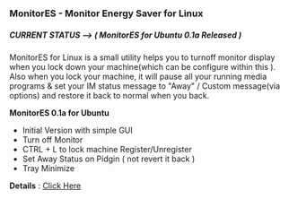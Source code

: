 ### MonitorES - Monitor Energy Saver for Linux ###

##### CURRENT STATUS --> ( MonitorES for Ubuntu 0.1a Released ) #####

MonitorES for Linux is a small utility helps you to turnoff monitor display when you lock down your machine(which can be configure within this ). Also when you lock your machine, it will pause all your running media programs & set your IM status message to "Away" / Custom message(via options) and restore it back to normal when you back.

**MonitorES 0.1a for Ubuntu**

  * Initial Version with simple GUI
  * Turn off Monitor
  * CTRL + L to lock machine Register/Unregister
  * Set Away Status on Pidgin ( not revert it back )
  * Tray Minimize

**Details** :  [Click Here](http://ukanth.in/blog/?p=249)